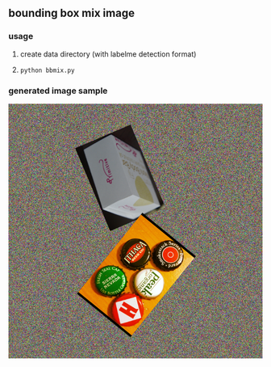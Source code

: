 ## bounding box mix image

### usage

1. create data directory (with labelme detection format)

2. `python bbmix.py`

### generated image sample

![sample-image](sample.png)
